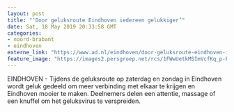 ```yaml
---
layout: post
title: "‘Door geluksroute Eindhoven iedereen gelukkiger’"
date: Sat, 18 May 2019 20:33:58 GMT
categories: 
- noord-brabant 
- eindhoven 
externe_link: "https://www.ad.nl/eindhoven/door-geluksroute-eindhoven-iedereen-gelukkiger~abf5ce12/"
feature_image: "https://images2.persgroep.net/rcs/1FWwUetkMSImVcfKq_p-PnanKK0/diocontent/67068988/_fitwidth/400/?appId=21791a8992982cd8da851550a453bd7f&quality=0.7"
---
```


EINDHOVEN - Tijdens de geluksroute op zaterdag en zondag in Eindhoven wordt geluk gedeeld om meer verbinding met elkaar te krijgen en Eindhoven mooier te maken. Deelnemers delen een attentie, massage of een knuffel om het geluksvirus te verspreiden.
